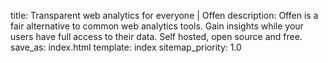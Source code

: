 title: Transparent web analytics for everyone | Offen
description: Offen is a fair alternative to common web analytics tools. Gain insights while your users have full access to their data. Self hosted, open source and free.
save_as: index.html
template: index
sitemap_priority: 1.0
